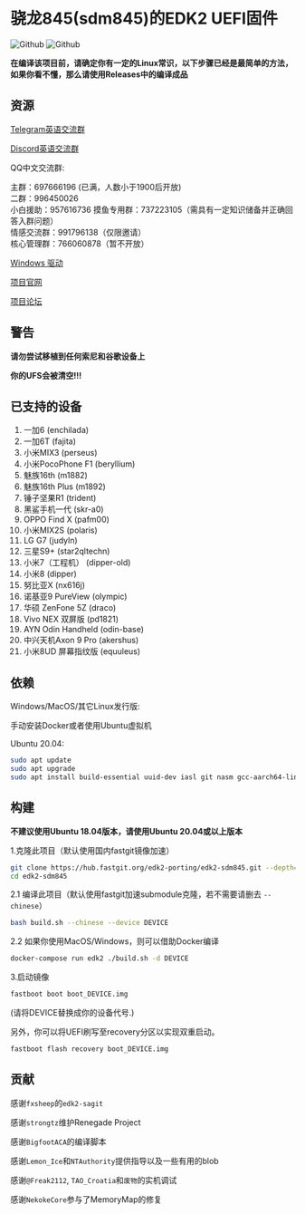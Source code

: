 # 骁龙845(sdm845)的EDK2 UEFI固件

![Github](https://img.shields.io/github/downloads/edk2-porting/edk2-sdm845/total)
![Github](https://img.shields.io/github/v/release/edk2-porting/edk2-sdm845?include_prereleases)

**在编译该项目前，请确定你有一定的Linux常识，以下步骤已经是最简单的方法，如果你看不懂，那么请使用Releases中的编译成品**

## 资源

[Telegram英语交流群](https://t.me/joinchat/MNjTmBqHIokjweeN0SpoyA)

[Discord英语交流群](https://discord.gg/XXBWfag)

QQ中文交流群: 

主群：697666196 (已满，人数小于1900后开放)  
二群：996450026  
小白援助：957616736
摸鱼专用群：737223105（需具有一定知识储备并正确回答入群问题）     
情感交流群：991796138（仅限邀请）       
核心管理群：766060878（暂不开放）     

[Windows 驱动](https://github.com/edk2-porting/WOA-Drivers)

[项目官网](https://renegade-project.org/)

[项目论坛](https://forum.renegade-project.org/)

## 警告

**请勿尝试移植到任何索尼和谷歌设备上**

**你的UFS会被清空!!!**

## 已支持的设备

1.  一加6                  (enchilada)
2.  一加6T                 (fajita)
3.  小米MIX3               (perseus)
4.  小米PocoPhone F1       (beryllium)
5.  魅族16th               (m1882)
6.  魅族16th Plus          (m1892)
7.  锤子坚果R1             (trident)
8.  黑鲨手机一代           (skr-a0)
9.  OPPO Find X            (pafm00)
10. 小米MIX2S              (polaris)
11. LG G7                  (judyln)
12. 三星S9+                (star2qltechn)
13. 小米7（工程机）        (dipper-old)
14. 小米8                  (dipper)
15. 努比亚X                (nx616j)
16. 诺基亚9 PureView       (olympic)
17. 华硕 ZenFone 5Z        (draco)
18. Vivo NEX 双屏版        (pd1821)
19. AYN Odin Handheld      (odin-base)
20. 中兴天机Axon 9 Pro     (akershus)
21. 小米8UD 屏幕指纹版     (equuleus)

## 依赖

Windows/MacOS/其它Linux发行版:

手动安装Docker或者使用Ubuntu虚拟机

Ubuntu 20.04:

```bash
sudo apt update
sudo apt upgrade
sudo apt install build-essential uuid-dev iasl git nasm gcc-aarch64-linux-gnu abootimg python3-distutils python3-pil python3-git gettext
```

## 构建

**不建议使用Ubuntu 18.04版本，请使用Ubuntu 20.04或以上版本**

1.克隆此项目（默认使用国内fastgit镜像加速）

```bash
git clone https://hub.fastgit.org/edk2-porting/edk2-sdm845.git --depth=1
cd edk2-sdm845
```

2.1 编译此项目（默认使用fastgit加速submodule克隆，若不需要请删去 `--chinese`）

```bash
bash build.sh --chinese --device DEVICE
```

2.2 如果你使用MacOS/Windows，则可以借助Docker编译

````bash
docker-compose run edk2 ./build.sh -d DEVICE
````

3.启动镜像

```bash
fastboot boot boot_DEVICE.img
```

(请将DEVICE替换成你的设备代号.)

另外，你可以将UEFI刷写至recovery分区以实现双重启动。

```bash
fastboot flash recovery boot_DEVICE.img
```

## 贡献

感谢`fxsheep`的`edk2-sagit`

感谢`strongtz`维护Renegade Project

感谢`BigfootACA`的编译脚本

感谢`Lemon_Ice`和`NTAuthority`提供指导以及一些有用的blob

感谢`@Freak2112`, `TAO_Croatia`和`废物`的实机调试

感谢`NekokeCore`参与了MemoryMap的修复
